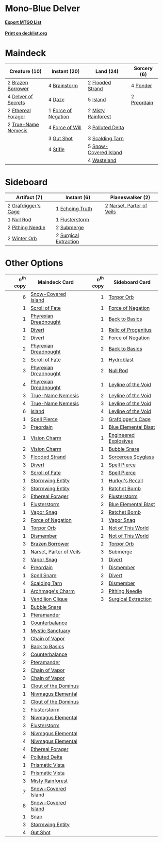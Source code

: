 # Mono-Blue Delver

#### [Export MTGO List](../collection/Mono-Blue%20Delver/Mono-Blue%20Delver.txt)
#### [Print on decklist.org](http://decklist.org/?deckmain=4%09Brainstorm%0A2%09Brazen%20Borrower%0A4%09Daze%0A4%09Delver%20of%20Secrets%0A2%09Ethereal%20Forager%0A2%09Flooded%20Strand%0A1%09Force%20of%20Negation%0A4%09Force%20of%20Will%0A3%09Gut%20Shot%0A5%09Island%0A2%09Misty%20Rainforest%0A3%09Polluted%20Delta%0A4%09Ponder%0A2%09Preordain%0A3%09Scalding%20Tarn%0A5%09Snow-Covered%20Island%0A4%09Stifle%0A2%09True-Name%20Nemesis%0A4%09Wasteland&deckside=1%09Echoing%20Truth%0A1%09Flusterstorm%0A2%09Grafdigger's%20Cage%0A2%09Narset,%20Parter%20of%20Veils%0A1%09Null%20Rod%0A2%09Pithing%20Needle%0A2%09Submerge%0A2%09Surgical%20Extraction%0A2%09Winter%20Orb)
# Maindeck

|                                        Creature (10)                                         |                                         Instant (20)                                         |                                           Land (24)                                            |                                     Sorcery (6)                                      |
|----------------------------------------------------------------------------------------------|----------------------------------------------------------------------------------------------|------------------------------------------------------------------------------------------------|--------------------------------------------------------------------------------------|
|2 [Brazen Borrower](http://gatherer.wizards.com/Pages/Card/Details.aspx?multiverseid=473001)  |4 [Brainstorm](http://gatherer.wizards.com/Pages/Card/Details.aspx?multiverseid=3897)         |2 [Flooded Strand](http://gatherer.wizards.com/Pages/Card/Details.aspx?multiverseid=405098)     |4 [Ponder](http://gatherer.wizards.com/Pages/Card/Details.aspx?multiverseid=451051)   |
|4 [Delver of Secrets](http://gatherer.wizards.com/Pages/Card/Details.aspx?multiverseid=226749)|4 [Daze](http://gatherer.wizards.com/Pages/Card/Details.aspx?multiverseid=189255)             |5 [Island](http://gatherer.wizards.com/Pages/Card/Details.aspx?multiverseid=439857)             |2 [Preordain](http://gatherer.wizards.com/Pages/Card/Details.aspx?multiverseid=405347)|
|2 [Ethereal Forager](http://gatherer.wizards.com/Pages/Card/Details.aspx?multiverseid=484881) |1 [Force of Negation](http://gatherer.wizards.com/Pages/Card/Details.aspx?multiverseid=464001)|2 [Misty Rainforest](http://gatherer.wizards.com/Pages/Card/Details.aspx?multiverseid=405102)   |                                                                                      |
|2 [True-Name Nemesis](http://gatherer.wizards.com/Pages/Card/Details.aspx?multiverseid=446104)|4 [Force of Will](http://gatherer.wizards.com/Pages/Card/Details.aspx?multiverseid=3107)      |3 [Polluted Delta](http://gatherer.wizards.com/Pages/Card/Details.aspx?multiverseid=405104)     |                                                                                      |
|                                                                                              |3 [Gut Shot](http://gatherer.wizards.com/Pages/Card/Details.aspx?multiverseid=397673)         |3 [Scalding Tarn](http://gatherer.wizards.com/Pages/Card/Details.aspx?multiverseid=405107)      |                                                                                      |
|                                                                                              |4 [Stifle](http://gatherer.wizards.com/Pages/Card/Details.aspx?multiverseid=382377)           |5 [Snow-Covered Island](http://gatherer.wizards.com/Pages/Card/Details.aspx?multiverseid=121130)|                                                                                      |
|                                                                                              |                                                                                              |4 [Wasteland](http://gatherer.wizards.com/Pages/Card/Details.aspx?multiverseid=413790)          |                                                                                      |


# Sideboard

|                                         Artifact (7)                                         |                                          Instant (6)                                           |                                          Planeswalker (2)                                          |
|----------------------------------------------------------------------------------------------|------------------------------------------------------------------------------------------------|----------------------------------------------------------------------------------------------------|
|2 [Grafdigger's Cage](http://gatherer.wizards.com/Pages/Card/Details.aspx?multiverseid=278452)|1 [Echoing Truth](http://gatherer.wizards.com/Pages/Card/Details.aspx?multiverseid=405212)      |2 [Narset, Parter of Veils](http://gatherer.wizards.com/Pages/Card/Details.aspx?multiverseid=460988)|
|1 [Null Rod](http://gatherer.wizards.com/Pages/Card/Details.aspx?multiverseid=383034)         |1 [Flusterstorm](http://gatherer.wizards.com/Pages/Card/Details.aspx?multiverseid=228255)       |                                                                                                    |
|2 [Pithing Needle](http://gatherer.wizards.com/Pages/Card/Details.aspx?multiverseid=129526)   |2 [Submerge](http://gatherer.wizards.com/Pages/Card/Details.aspx?multiverseid=21296)            |                                                                                                    |
|2 [Winter Orb](http://gatherer.wizards.com/Pages/Card/Details.aspx?multiverseid=643)          |2 [Surgical Extraction](http://gatherer.wizards.com/Pages/Card/Details.aspx?multiverseid=397706)|                                                                                                    |


# Other Options

|*n*<sup>th</sup> copy|                                          Maindeck Card                                           |*n*<sup>th</sup> copy|                                        Sideboard Card                                         |
|--------------------:|--------------------------------------------------------------------------------------------------|--------------------:|-----------------------------------------------------------------------------------------------|
|                    6|[Snow-Covered Island](http://gatherer.wizards.com/Pages/Card/Details.aspx?multiverseid=121130)    |                    1|[Torpor Orb](http://gatherer.wizards.com/Pages/Card/Details.aspx?multiverseid=233069)          |
|                    1|[Scroll of Fate](http://gatherer.wizards.com/Pages/Card/Details.aspx?multiverseid=470604)         |                    1|[Force of Negation](http://gatherer.wizards.com/Pages/Card/Details.aspx?multiverseid=464001)   |
|                    1|[Phyrexian Dreadnought](http://gatherer.wizards.com/Pages/Card/Details.aspx?multiverseid=3263)    |                    1|[Back to Basics](http://gatherer.wizards.com/Pages/Card/Details.aspx?multiverseid=456642)      |
|                    1|[Divert](http://gatherer.wizards.com/Pages/Card/Details.aspx?multiverseid=429872)                 |                    1|[Relic of Progenitus](http://gatherer.wizards.com/Pages/Card/Details.aspx?multiverseid=174824) |
|                    2|[Divert](http://gatherer.wizards.com/Pages/Card/Details.aspx?multiverseid=429872)                 |                    2|[Force of Negation](http://gatherer.wizards.com/Pages/Card/Details.aspx?multiverseid=464001)   |
|                    2|[Phyrexian Dreadnought](http://gatherer.wizards.com/Pages/Card/Details.aspx?multiverseid=3263)    |                    2|[Back to Basics](http://gatherer.wizards.com/Pages/Card/Details.aspx?multiverseid=456642)      |
|                    2|[Scroll of Fate](http://gatherer.wizards.com/Pages/Card/Details.aspx?multiverseid=470604)         |                    1|[Hydroblast](http://gatherer.wizards.com/Pages/Card/Details.aspx?multiverseid=3915)            |
|                    3|[Phyrexian Dreadnought](http://gatherer.wizards.com/Pages/Card/Details.aspx?multiverseid=3263)    |                    2|[Null Rod](http://gatherer.wizards.com/Pages/Card/Details.aspx?multiverseid=383034)            |
|                    4|[Phyrexian Dreadnought](http://gatherer.wizards.com/Pages/Card/Details.aspx?multiverseid=3263)    |                    1|[Leyline of the Void](http://gatherer.wizards.com/Pages/Card/Details.aspx?multiverseid=107682) |
|                    3|[True-Name Nemesis](http://gatherer.wizards.com/Pages/Card/Details.aspx?multiverseid=446104)      |                    2|[Leyline of the Void](http://gatherer.wizards.com/Pages/Card/Details.aspx?multiverseid=107682) |
|                    4|[True-Name Nemesis](http://gatherer.wizards.com/Pages/Card/Details.aspx?multiverseid=446104)      |                    3|[Leyline of the Void](http://gatherer.wizards.com/Pages/Card/Details.aspx?multiverseid=107682) |
|                    6|[Island](http://gatherer.wizards.com/Pages/Card/Details.aspx?multiverseid=439857)                 |                    4|[Leyline of the Void](http://gatherer.wizards.com/Pages/Card/Details.aspx?multiverseid=107682) |
|                    1|[Spell Pierce](http://gatherer.wizards.com/Pages/Card/Details.aspx?multiverseid=425876)           |                    3|[Grafdigger's Cage](http://gatherer.wizards.com/Pages/Card/Details.aspx?multiverseid=278452)   |
|                    3|[Preordain](http://gatherer.wizards.com/Pages/Card/Details.aspx?multiverseid=405347)              |                    1|[Blue Elemental Blast](http://gatherer.wizards.com/Pages/Card/Details.aspx?multiverseid=694)   |
|                    1|[Vision Charm](http://gatherer.wizards.com/Pages/Card/Details.aspx?multiverseid=3656)             |                    1|[Engineered Explosives](http://gatherer.wizards.com/Pages/Card/Details.aspx?multiverseid=50139)|
|                    2|[Vision Charm](http://gatherer.wizards.com/Pages/Card/Details.aspx?multiverseid=3656)             |                    1|[Bubble Snare](http://gatherer.wizards.com/Pages/Card/Details.aspx?multiverseid=491675)        |
|                    3|[Flooded Strand](http://gatherer.wizards.com/Pages/Card/Details.aspx?multiverseid=405098)         |                    1|[Sorcerous Spyglass](http://gatherer.wizards.com/Pages/Card/Details.aspx?multiverseid=435407)  |
|                    3|[Divert](http://gatherer.wizards.com/Pages/Card/Details.aspx?multiverseid=429872)                 |                    1|[Spell Pierce](http://gatherer.wizards.com/Pages/Card/Details.aspx?multiverseid=425876)        |
|                    3|[Scroll of Fate](http://gatherer.wizards.com/Pages/Card/Details.aspx?multiverseid=470604)         |                    2|[Spell Pierce](http://gatherer.wizards.com/Pages/Card/Details.aspx?multiverseid=425876)        |
|                    1|[Stormwing Entity](http://gatherer.wizards.com/Pages/Card/Details.aspx?multiverseid=488253)       |                    1|[Hurkyl's Recall](http://gatherer.wizards.com/Pages/Card/Details.aspx?multiverseid=135260)     |
|                    2|[Stormwing Entity](http://gatherer.wizards.com/Pages/Card/Details.aspx?multiverseid=488253)       |                    1|[Ratchet Bomb](http://gatherer.wizards.com/Pages/Card/Details.aspx?multiverseid=370623)        |
|                    3|[Ethereal Forager](http://gatherer.wizards.com/Pages/Card/Details.aspx?multiverseid=484881)       |                    2|[Flusterstorm](http://gatherer.wizards.com/Pages/Card/Details.aspx?multiverseid=228255)        |
|                    1|[Flusterstorm](http://gatherer.wizards.com/Pages/Card/Details.aspx?multiverseid=228255)           |                    2|[Blue Elemental Blast](http://gatherer.wizards.com/Pages/Card/Details.aspx?multiverseid=694)   |
|                    1|[Vapor Snag](http://gatherer.wizards.com/Pages/Card/Details.aspx?multiverseid=249373)             |                    2|[Ratchet Bomb](http://gatherer.wizards.com/Pages/Card/Details.aspx?multiverseid=370623)        |
|                    2|[Force of Negation](http://gatherer.wizards.com/Pages/Card/Details.aspx?multiverseid=464001)      |                    1|[Vapor Snag](http://gatherer.wizards.com/Pages/Card/Details.aspx?multiverseid=249373)          |
|                    1|[Torpor Orb](http://gatherer.wizards.com/Pages/Card/Details.aspx?multiverseid=233069)             |                    1|[Not of This World](http://gatherer.wizards.com/Pages/Card/Details.aspx?multiverseid=198296)   |
|                    1|[Dismember](http://gatherer.wizards.com/Pages/Card/Details.aspx?multiverseid=382182)              |                    2|[Not of This World](http://gatherer.wizards.com/Pages/Card/Details.aspx?multiverseid=198296)   |
|                    3|[Brazen Borrower](http://gatherer.wizards.com/Pages/Card/Details.aspx?multiverseid=473001)        |                    2|[Torpor Orb](http://gatherer.wizards.com/Pages/Card/Details.aspx?multiverseid=233069)          |
|                    1|[Narset, Parter of Veils](http://gatherer.wizards.com/Pages/Card/Details.aspx?multiverseid=460988)|                    3|[Submerge](http://gatherer.wizards.com/Pages/Card/Details.aspx?multiverseid=21296)             |
|                    2|[Vapor Snag](http://gatherer.wizards.com/Pages/Card/Details.aspx?multiverseid=249373)             |                    1|[Divert](http://gatherer.wizards.com/Pages/Card/Details.aspx?multiverseid=429872)              |
|                    4|[Preordain](http://gatherer.wizards.com/Pages/Card/Details.aspx?multiverseid=405347)              |                    1|[Dismember](http://gatherer.wizards.com/Pages/Card/Details.aspx?multiverseid=382182)           |
|                    1|[Spell Snare](http://gatherer.wizards.com/Pages/Card/Details.aspx?multiverseid=446100)            |                    2|[Divert](http://gatherer.wizards.com/Pages/Card/Details.aspx?multiverseid=429872)              |
|                    4|[Scalding Tarn](http://gatherer.wizards.com/Pages/Card/Details.aspx?multiverseid=405107)          |                    2|[Dismember](http://gatherer.wizards.com/Pages/Card/Details.aspx?multiverseid=382182)           |
|                    1|[Archmage's Charm](http://gatherer.wizards.com/Pages/Card/Details.aspx?multiverseid=463989)       |                    3|[Pithing Needle](http://gatherer.wizards.com/Pages/Card/Details.aspx?multiverseid=129526)      |
|                    1|[Vendilion Clique](http://gatherer.wizards.com/Pages/Card/Details.aspx?multiverseid=442065)       |                    3|[Surgical Extraction](http://gatherer.wizards.com/Pages/Card/Details.aspx?multiverseid=397706) |
|                    1|[Bubble Snare](http://gatherer.wizards.com/Pages/Card/Details.aspx?multiverseid=491675)           |                     |                                                                                               |
|                    1|[Pteramander](http://gatherer.wizards.com/Pages/Card/Details.aspx?multiverseid=457191)            |                     |                                                                                               |
|                    1|[Counterbalance](http://gatherer.wizards.com/Pages/Card/Details.aspx?multiverseid=121159)         |                     |                                                                                               |
|                    1|[Mystic Sanctuary](http://gatherer.wizards.com/Pages/Card/Details.aspx?multiverseid=473209)       |                     |                                                                                               |
|                    1|[Chain of Vapor](http://gatherer.wizards.com/Pages/Card/Details.aspx?multiverseid=420701)         |                     |                                                                                               |
|                    1|[Back to Basics](http://gatherer.wizards.com/Pages/Card/Details.aspx?multiverseid=456642)         |                     |                                                                                               |
|                    2|[Counterbalance](http://gatherer.wizards.com/Pages/Card/Details.aspx?multiverseid=121159)         |                     |                                                                                               |
|                    2|[Pteramander](http://gatherer.wizards.com/Pages/Card/Details.aspx?multiverseid=457191)            |                     |                                                                                               |
|                    2|[Chain of Vapor](http://gatherer.wizards.com/Pages/Card/Details.aspx?multiverseid=420701)         |                     |                                                                                               |
|                    3|[Chain of Vapor](http://gatherer.wizards.com/Pages/Card/Details.aspx?multiverseid=420701)         |                     |                                                                                               |
|                    1|[Clout of the Dominus](http://gatherer.wizards.com/Pages/Card/Details.aspx?multiverseid=152092)   |                     |                                                                                               |
|                    1|[Nivmagus Elemental](http://gatherer.wizards.com/Pages/Card/Details.aspx?multiverseid=290526)     |                     |                                                                                               |
|                    2|[Clout of the Dominus](http://gatherer.wizards.com/Pages/Card/Details.aspx?multiverseid=152092)   |                     |                                                                                               |
|                    2|[Flusterstorm](http://gatherer.wizards.com/Pages/Card/Details.aspx?multiverseid=228255)           |                     |                                                                                               |
|                    2|[Nivmagus Elemental](http://gatherer.wizards.com/Pages/Card/Details.aspx?multiverseid=290526)     |                     |                                                                                               |
|                    3|[Flusterstorm](http://gatherer.wizards.com/Pages/Card/Details.aspx?multiverseid=228255)           |                     |                                                                                               |
|                    3|[Nivmagus Elemental](http://gatherer.wizards.com/Pages/Card/Details.aspx?multiverseid=290526)     |                     |                                                                                               |
|                    4|[Nivmagus Elemental](http://gatherer.wizards.com/Pages/Card/Details.aspx?multiverseid=290526)     |                     |                                                                                               |
|                    4|[Ethereal Forager](http://gatherer.wizards.com/Pages/Card/Details.aspx?multiverseid=484881)       |                     |                                                                                               |
|                    4|[Polluted Delta](http://gatherer.wizards.com/Pages/Card/Details.aspx?multiverseid=405104)         |                     |                                                                                               |
|                    1|[Prismatic Vista](http://gatherer.wizards.com/Pages/Card/Details.aspx?multiverseid=464193)        |                     |                                                                                               |
|                    2|[Prismatic Vista](http://gatherer.wizards.com/Pages/Card/Details.aspx?multiverseid=464193)        |                     |                                                                                               |
|                    3|[Misty Rainforest](http://gatherer.wizards.com/Pages/Card/Details.aspx?multiverseid=405102)       |                     |                                                                                               |
|                    7|[Snow-Covered Island](http://gatherer.wizards.com/Pages/Card/Details.aspx?multiverseid=121130)    |                     |                                                                                               |
|                    8|[Snow-Covered Island](http://gatherer.wizards.com/Pages/Card/Details.aspx?multiverseid=121130)    |                     |                                                                                               |
|                    1|[Snap](http://gatherer.wizards.com/Pages/Card/Details.aspx?multiverseid=426582)                   |                     |                                                                                               |
|                    3|[Stormwing Entity](http://gatherer.wizards.com/Pages/Card/Details.aspx?multiverseid=488253)       |                     |                                                                                               |
|                    4|[Gut Shot](http://gatherer.wizards.com/Pages/Card/Details.aspx?multiverseid=397673)               |                     |                                                                                               |

